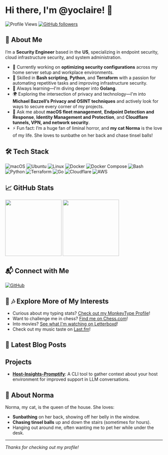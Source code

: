 # Hi there, I'm @yoclaire! 👋

![Profile Views](https://komarev.com/ghpvc/?username=yourusername&color=blueviolet)
[![GitHub followers](https://img.shields.io/github/followers/yourusername.svg?style=social&label=Follow)](https://github.com/yourusername?tab=followers)

## 🚀 About Me

I’m a **Security Engineer** based in the **US**, specializing in endpoint security, cloud infrastructure security, and system administration.

- 🔐 Currently working on **optimizing security configurations** across my home server setup and workplace environments.
- 🔧 Skilled in **Bash scripting**, **Python**, and **Terraform** with a passion for automating repetitive tasks and improving infrastructure security.
- 🌱 Always learning—I'm diving deeper into **Golang**.
- 🌍 Exploring the intersection of privacy and technology—I'm into **Michael Bazzell’s Privacy and OSINT techniques** and actively look for ways to secure every corner of my projects.
- 💬 Ask me about **macOS fleet management**, **Endpoint Detection and Response**, **Identity Management and Protection**, and **Cloudflare tunnels, VPN, and network security**.
- ⚡ Fun fact: I’m a huge fan of liminal horror, and **my cat Norma** is the love of my life. She loves to sunbathe on her back and chase tinsel balls!

## 🛠️ Tech Stack

![macOS](https://img.shields.io/badge/macOS-000000?style=flat&logo=apple&logoColor=white)
![Ubuntu](https://img.shields.io/badge/Ubuntu-E95420?style=flat&logo=ubuntu&logoColor=white)
![Linux](https://img.shields.io/badge/Linux-FCC624?style=flat&logo=linux&logoColor=black)
![Docker](https://img.shields.io/badge/Docker-2496ED?style=flat&logo=docker&logoColor=white)
![Docker Compose](https://img.shields.io/badge/Docker_Compose-2496ED?style=flat&logo=docker&logoColor=white)
![Bash](https://img.shields.io/badge/Bash-4EAA25?style=flat&logo=gnu-bash&logoColor=white)
![Python](https://img.shields.io/badge/Python-3776AB?style=flat&logo=python&logoColor=white)
![Terraform](https://img.shields.io/badge/Terraform-623CE4?style=flat&logo=terraform&logoColor=white)
![Go](https://img.shields.io/badge/Go-00ADD8?style=flat&logo=go&logoColor=white)
![Cloudflare](https://img.shields.io/badge/Cloudflare-F38020?style=flat&logo=cloudflare&logoColor=white)
![AWS](https://img.shields.io/badge/AWS-FF9900?style=flat&logo=amazon-aws&logoColor=white)

## 📈 GitHub Stats

<div>
  <img height="180em" src="https://github-readme-streak-stats.herokuapp.com/?user=yoclaire&hide_border=true" />
  <img height="180em" src="https://github-readme-stats.vercel.app/api/top-langs/?username=yoclaire&exclude_repo=yoclaire.github.io&show_icons=true&hide_border=true&layout=compact&langs_count=8"/>
</div>

## 📬 Connect with Me

[![GitHub](https://img.shields.io/badge/Like_recursion%3F-100000?style=flat&logo=github&logoColor=white)](https://github.com/yoclaire)

## 🎥 🎶 Explore More of My Interests

- Curious about my typing stats? [Check out my MonkeyType Profile](https://monkeytype.com/profile/yoclaire)!
- Want to challenge me in chess? [Find me on Chess.com](https://www.chess.com/member/yoclaire)!
- Into movies? [See what I'm watching on Letterboxd](https://letterboxd.com/iamingrid/)!
- Check out my music taste on [Last.fm](https://www.last.fm/user/punkbunniebabe)!

## 📝 Latest Blog Posts

<!-- BLOG-POST-LIST:START -->
<!-- BLOG-POST-LIST:END -->

## Projects

- **[Host-Insights-Promptify](https://github.com/yoclaire/host-insights-promptify)**: A CLI tool to gather context about your host environment for improved support in LLM conversations.

## 🐾 About Norma

Norma, my cat, is the queen of the house. She loves:
- **Sunbathing** on her back, showing off her belly in the window.
- **Chasing tinsel balls** up and down the stairs (sometimes for hours).
- Hanging out around me, often wanting me to pet her while under the desk.

---

*Thanks for checking out my profile!*
